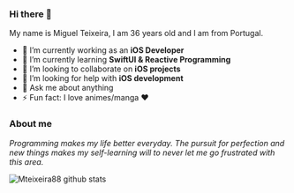 ### Hi there 👋

My name is Miguel Teixeira, I am 36 years old and I am from Portugal.

- 🔭 I’m currently working as an <b>iOS Developer</b>
- 🌱 I’m currently learning <b>SwiftUI & Reactive Programming</b>
- 👯 I’m looking to collaborate on <b>iOS projects</b>
- 🤔 I’m looking for help with <b>iOS development</b>
- 💬 Ask me about anything
- ⚡ Fun fact: I love animes/manga ❤️

### About me

<i>Programming makes my life better everyday. The pursuit for perfection and new things makes my self-learning will to never let me go frustrated with this area.</i>

![Mteixeira88 github stats](https://github-readme-stats.vercel.app/api?username=mteixeira88&show_icons=true)
